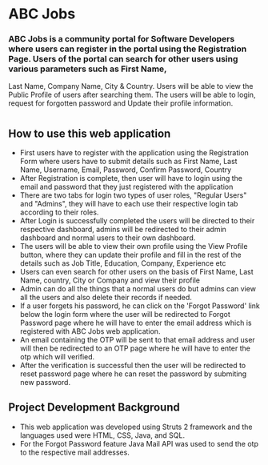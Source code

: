 # ABC Jobs 


### ABC Jobs is a community portal for Software Developers where users can register in the portal using the Registration Page. Users of the portal can search for other users using various parameters such as First Name, 
Last Name, Company Name, City & Country. Users will be able to view the Public Profile of users after searching them. The  users will be able to login, request for forgotten password and Update their profile information.

#
## How to use this web application
* First users have to register with the application using the Registration Form where users have to submit details such as First Name, Last Name, Username, Email, Password, Confirm Password, Country
* After Registration is complete, then user will have to login using the email and password that they just registered with the application
* There are two tabs for login two types of user roles, "Regular Users" and "Admins", they will have to each use their respective login tab according to their roles.
* After Login is successfully completed the users will be directed to their respective dashboard, admins will be redirected to their admin dashboard and normal users to their own dashboard.
* The users will be able to view their own profile using the View Profile button, where they can update their profile and fill in the rest of the details such as Job Title, Education, Company, Experience etc
* Users can even search for other users on the basis of First Name, Last Name, country, City or Company and view their profile
* Admin can do all the things that a normal users do but admins can view all the users and also delete their records if needed.
* If a user forgets his password, he can click on the 'Forgot Password' link below the login form where the user will be redirected to Forgot Password page where he will have to enter the email address which is registered with ABC Jobs web application.
* An email containing the OTP will be sent to that email address and user will then be redirected to an OTP page where he will have to enter the otp which will verified.
* After the verification is successful then the user will be redirected to reset password page where he can reset the password by submiting new password. 

## Project Development Background
* This web application was developed using Struts 2 framework and the languages used were HTML, CSS, Java, and SQL.
*  For the Forgot Password feature Java Mail API was used to send the otp to the respective mail addresses.

